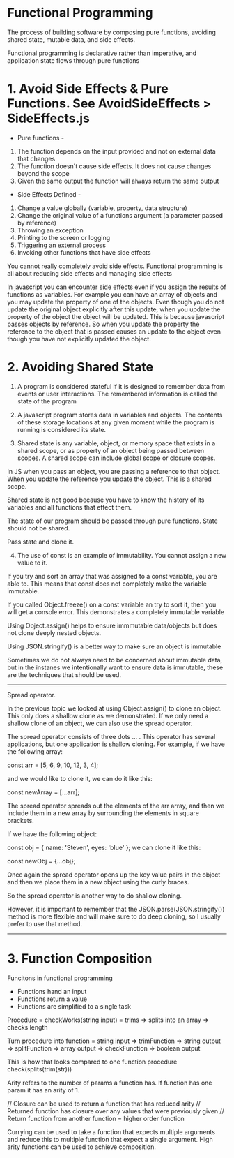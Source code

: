 
# Functional Programming
The process of building software by composing pure functions, avoiding shared state, mutable data, and side effects. 

Functional programming is declarative rather than imperative, and application state flows through pure functions

# 1. Avoid Side Effects & Pure Functions. See AvoidSideEffects > SideEffects.js
- Pure functions -
1. The function depends on the input provided and not on external data that changes 
2. The function doesn't cause side effects. It does not cause changes beyond the scope
3. Given the same output the function will always return the same output

- Side Effects Defined -
1. Change a value globally (variable, property, data structure)
2. Change the original value of a functions argument (a parameter passed by reference)
3. Throwing an exception
4. Printing to the screen or logging
5. Triggering an external process
6. Invoking other functions that have side effects

You cannot really completely avoid side effects. Functional programming is all about reducing side effects and managing side effects

In javascript you can encounter side effects even if you assign the results of functions as variables. For example you can have an array of objects and you may update the property of one of the objects. Even though you do not update the original object explicitly after this update, when you update the property of the object the object will be updated. This is because javascript passes objects by reference. So when you update the property the reference to the object that is passed causes an update to the object even though you have not explicitly updated the object. 

# 2. Avoiding Shared State
1. A program is considered stateful if it is designed to remember data from events or user interactions. The remembered information is called the state of the program

2. A javascript program stores data in variables and objects. The contents of these storage locations at any given moment while the program is running is considered its state.

3. Shared state is any variable, object, or memory space that exists in a shared scope, or as property of an object being passed between scopes. A shared scope can include global scope or closure scopes. 

In JS when you pass an object, you are passing a reference to that object. When you update the reference you update the object. This is a shared scope.

Shared state is not good because you have to know the history of its variables and all functions that effect them.

The state of our program should be passed through pure functions. State should not be shared. 

Pass state and clone it.

4. The use of const is an example of immutability. You cannot assign a new value to it. 

If you try and sort an array that was assigned to a const variable, you are able to. This means that const does not completely make the variable immutable. 

If you called Object.freeze() on a const variable an try to sort it, then you will get a console error. This demonstrates a completely immutable variable

Using Object.assign() helps to ensure immmutable data/objects but does not clone deeply nested objects.

Using JSON.stringify() is a better way to make sure an object is immutable 

Sometimes we do not always need to be concerned about immutable data, but in the instanes we intentionally want to ensure data is immutable, these are the techniques that should be used.

------
Spread operator. 

In the previous topic we looked at using Object.assign() to clone an object. This only does a shallow clone as we demonstrated. If we only need a shallow clone of an object, we can also use the spread operator.

The spread operator consists of three dots ... . This operator has several applications, but one application is shallow cloning. For example, if we have the following array:

const arr = [5, 6, 9, 10, 12, 3, 4];

and we would like to clone it, we can do it like this:

const newArray = [...arr];

The spread operator spreads out the elements of the arr array, and then we include them in a new array by surrounding the elements in square brackets.

If we have the following object:

const obj = {
  name: 'Steven',
  eyes: 'blue'
};
we can clone it like this:

const newObj = {...obj};

Once again the spread operator opens up the key value pairs in the object and then we place them in a new object using the curly braces.

So the spread operator is another way to do shallow cloning.

However, it is important to remember that the JSON.parse(JSON.stringify()) method is more flexible and will make sure to do deep cloning, so I usually prefer to use that method.

------

# 3. Function Composition

Funcitons in functional programming
- Functions hand an input
- Functions return a value
- Functions are simplified to a single task

Procedure = checkWorks(string input) = trims => splits into an array => checks length

Turn procedure into function = string input => trimFunction => string output => splitFunction => array output => checkFunction => boolean output

This is how that looks compared to one function procedure
check(splits(trim(str)))

Arity refers to the number of params a function has. If function has one param it has an arity of 1. 

// Closure can be used to return a function that has reduced arity
// Returned function has closure over any values that were previously given
// Return function from another function = higher order function

Currying can be used to take a function that expects multiple arguments and reduce this to multiple function that expect a single argument. High arity functions can be used to achieve composition. 

